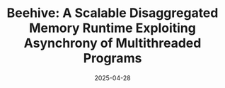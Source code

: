 ---
title: "Beehive: A Scalable Disaggregated Memory Runtime Exploiting Asynchrony of Multithreaded Programs"
collection: publications
category: conferences
permalink: 'https://www.usenix.org/conference/nsdi25/presentation/li-quanxi'
excerpt: 'Quanxi Li, Hong Huang, Ying Liu, **_Yanwen Xia_**, Jie Zhang, Mosong Zhou, Xiaobing Feng, Huimin Cui, Quan Chen, Yizhou Shan, Chenxi Wang*'
date: 2025-04-28
venue: 'NSDI 2025 (22nd USENIX Symposium on Networked Systems Design and Implementation)'
citation: 'Li Q, Huang H, Liu Y, et al. Beehive: A Scalable Disaggregated Memory Runtime Exploiting Asynchrony of Multithreaded Programs[C]//22nd USENIX Symposium on Networked Systems Design and Implementation (NSDI 25). 2025: 167-187.'
---